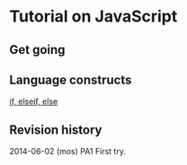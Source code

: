 Tutorial on JavaScript
==============================



Get going
------------------------------



Language constructs
------------------------------

[if, elseif, else](if.md)



Revision history
------------------------------

2014-06-02 (mos) PA1 First try.

